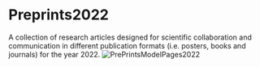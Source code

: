 # Preprints2022
A collection of research articles designed for scientific collaboration and communication in different publication formats (i.e. posters, books and journals) for the year 2022.
![PrePrintsModelPages2022](https://github.com/user-attachments/assets/8c97896e-d52a-4984-a673-39f67177be4a)
